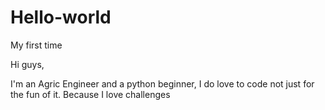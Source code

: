 # Hello-world
My first time


Hi guys,

I'm an Agric Engineer and a python beginner, I do love to code  not just for the fun of it.
Because I love challenges
 
